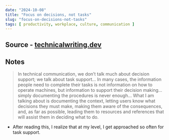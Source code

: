 ```yaml
---
date: "2024-10-08"
title: "Focus on decisions, not tasks"
slug: "focus-on-decisions-not-tasks"
tags: [ productivity, workplace, culture, communication ]
---
```




## Source - [technicalwriting.dev][1]

## Notes

> In technical communication, we don’t talk much about decision support; we talk about task support... In many cases, the information people need to complete their tasks is not information on how to operate machines, but information to support their decision making... simply documenting the procedures is never enough... What I am talking about is documenting the context, letting users know what decisions they must make, making them aware of the consequences, and, as far as possible, leading them to resources and references that will assist them in deciding what to do.

* After reading this, I realize that at my level, I get approached so often for task support.



  [1]: https://technicalwriting.dev/strategy/decisions.html
